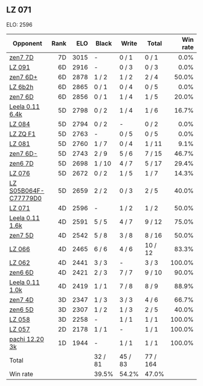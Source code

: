 ## LZ 071 ##

ELO: 2596

Opponent | Rank | ELO | Black | Write | Total | Win rate
---------|-----:|----:|-------|-------|-------|-------:
[zen7 7D](zen7%207D.md) | 7D | 3015 | - | 0 / 1 | 0 / 1 | 0.0%
[LZ 091](LZ%20091.md) | 6D | 2916 | - | 0 / 3 | 0 / 3 | 0.0%
[zen7 6D+](zen7%206D+.md) | 6D | 2878 | 1 / 2 | 1 / 2 | 2 / 4 | 50.0%
[LZ 6b2h](LZ%206b2h.md) | 6D | 2865 | 0 / 1 | 0 / 4 | 0 / 5 | 0.0%
[zen7 6D](zen7%206D.md) | 6D | 2856 | 0 / 1 | 1 / 4 | 1 / 5 | 20.0%
[Leela 0.11 6.4k](Leela%200.11%206.4k.md) | 5D | 2798 | 0 / 2 | 1 / 4 | 1 / 6 | 16.7%
[LZ 084](LZ%20084.md) | 5D | 2794 | 0 / 2 | - | 0 / 2 | 0.0%
[LZ ZQ F1](LZ%20ZQ%20F1.md) | 5D | 2763 | - | 0 / 5 | 0 / 5 | 0.0%
[LZ 081](LZ%20081.md) | 5D | 2760 | 1 / 7 | 0 / 4 | 1 / 11 | 9.1%
[zen7 6D-](zen7%206D-.md) | 5D | 2743 | 2 / 9 | 5 / 6 | 7 / 15 | 46.7%
[zen6 7D](zen6%207D.md) | 5D | 2698 | 1 / 10 | 4 / 7 | 5 / 17 | 29.4%
[LZ 076](LZ%20076.md) | 5D | 2672 | 0 / 2 | 1 / 5 | 1 / 7 | 14.3%
[LZ S05B064F-C77779D0](LZ%20S05B064F-C77779D0.md) | 5D | 2659 | 2 / 2 | 0 / 3 | 2 / 5 | 40.0%
[LZ 071](LZ%20071.md) | 4D | 2596 | - | 1 / 2 | 1 / 2 | 50.0%
[Leela 0.11 1.6k](Leela%200.11%201.6k.md) | 4D | 2591 | 5 / 5 | 4 / 7 | 9 / 12 | 75.0%
[zen7 5D](zen7%205D.md) | 4D | 2542 | 5 / 8 | 3 / 8 | 8 / 16 | 50.0%
[LZ 066](LZ%20066.md) | 4D | 2465 | 6 / 6 | 4 / 6 | 10 / 12 | 83.3%
[LZ 062](LZ%20062.md) | 4D | 2441 | 3 / 3 | - | 3 / 3 | 100.0%
[zen6 6D](zen6%206D.md) | 4D | 2421 | 2 / 3 | 7 / 7 | 9 / 10 | 90.0%
[Leela 0.11 1.0k](Leela%200.11%201.0k.md) | 4D | 2419 | 1 / 1 | 7 / 8 | 8 / 9 | 88.9%
[zen7 4D](zen7%204D.md) | 3D | 2347 | 1 / 3 | 3 / 3 | 4 / 6 | 66.7%
[zen6 5D](zen6%205D.md) | 3D | 2307 | 1 / 2 | 1 / 3 | 2 / 5 | 40.0%
[LZ 058](LZ%20058.md) | 3D | 2258 | - | 1 / 1 | 1 / 1 | 100.0%
[LZ 057](LZ%20057.md) | 2D | 2178 | 1 / 1 | - | 1 / 1 | 100.0%
[pachi 12.20 3k](pachi%2012.20%203k.md) | 1D | 1944 | - | 1 / 1 | 1 / 1 | 100.0%
Total | | | 32 / 81 | 45 / 83 | 77 / 164 | 
Win rate| | | 39.5% | 54.2% | 47.0% | 
